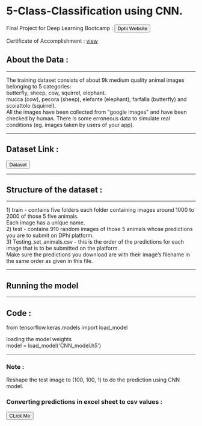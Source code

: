 # 5-Class-Classification using CNN.
Final Project for Deep Learning Bootcamp :  <a href = "https://www.dphi.tech" > <button> Dphi Website </button> </a> <br>

Certificate of Accomplishment : [view](https://drive.google.com/file/d/1U6UdVW_T6Zf-sXSnbBRKQJiTqAqWrBKl/view)
<h2>About the Data : </h2>
<hr>
The training dataset consists of about 9k medium quality animal images belonging to 5 categories: <br>
butterfly, sheep, cow, squirrel, elephant. <br>
mucca (cow), pecora (sheep), elefante (elephant), farfalla (butterfly) and scoiattolo (squirrel). <br>
All the images have been collected from "google images" and have been checked by human. There is some erroneous data to simulate real conditions (eg. images taken by users of your app).
<hr>
<h2>Dataset Link : </h2> <a href = "https://drive.google.com/file/d/176E-pLhoxTgWsJ3MeoJQV_GXczIA6g8D/view?usp=sharing"> <button> Dataset </button> </a>
<hr>
<h2>Structure of the dataset : </h2>
<hr>
1) train - contains five folders each folder containing images around 1000 to 2000 of those 5 five animals. <br>
   Each image has a unique name. <br>
2) test - contains 910 random images of those 5 animals whose predictions you are to submit on DPhi platform. <br>
3) Testing_set_animals.csv - this is the order of the predictions for each image that is to be submitted on the platform. <br>
    Make sure the predictions you download are with their image’s filename in the same order as given in this file. <br>
<hr>
<h2> Running the model </h2>
<hr>
<h2> Code : </h2> 
   from tensorflow.keras.models import load_model <br>

loading the model weights <br>
   model = load_model('CNN_model.h5') <br>

<hr>
<h3> Note : </h3>
   Reshape the test image to (100, 100, 1) to do the prediction using CNN model.
<br>
<h3> Converting predictions in excel sheet to csv values : </h3> <a href = "https://commaquote.azurewebsites.net/"><button>CLick Me </button> </a>



 
